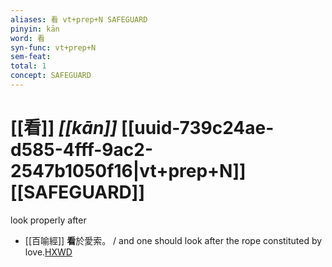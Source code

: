 ```yaml
---
aliases: 看 vt+prep+N SAFEGUARD
pinyin: kān
word: 看
syn-func: vt+prep+N
sem-feat: 
total: 1
concept: SAFEGUARD 
---
```

# [[看]] *[[kān]]*  [[uuid-739c24ae-d585-4fff-9ac2-2547b1050f16|vt+prep+N]] [[SAFEGUARD]]
look properly after
 - [[百喻經]] **看**於愛索。 / and one should look after the rope constituted by love.[HXWD](https://hxwd.org/textview.html?location=KR6b0066_T_003-0550a.54)